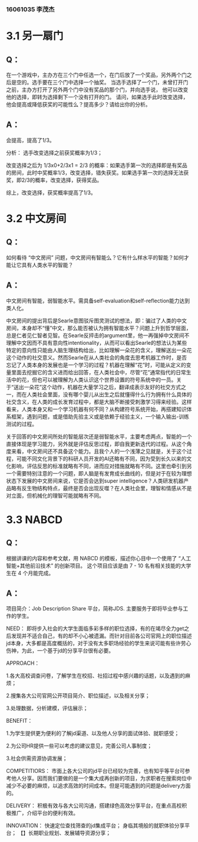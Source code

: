### 16061035 李茂杰
# 3.1 另一扇门
## Q：
在一个游戏中，主办方在三个门中任选一个，在门后放了一个奖品，另外两个门之后是空的。选手要在三个门中选择一个抽奖。 当选手选择了一个门，未曾打开门之前，主办方打开了另外两个门中没有奖品的那个门，并向选手说， 他可以改变他的选择，即转为选择剩下一个没有打开的门。 请问，如果选手此时改变选择， 他会提高或降低获奖的可能性么？提高多少？请给出你的分析。
## A：
会提高，提高了1/3。

分析：
选手改变选择之前获奖概率为1/3；

改变选择之后为 1/3x0+2/3x1 = 2/3 的概率：如果选手第一次的选择即是有奖品的房间，此时中奖概率1/3，改变选择，错失获奖。如果选手第一次的选择无法获奖，即2/3的概率，改变选择，获得奖品。

综上，改变选择，获奖概率提高了1/3。

# 3.2 中文房间
## Q：
如何看待 “中文房间” 问题，中文房间有智能么？它有什么样水平的智能？如何才能让它具有人类水平的智能？
## A：
中文房间有智能，弱智能水平。需具备self-evaluation和self-reflection能力达到类人化。

中文房间的提出背后是Searle意图驳斥图灵测试的想法，即：骗过了人类的中文房间，本身却不“懂”中文，那么能否被认为拥有智能水平？问题上升到哲学层面，总是仁者见仁智者见智。在Searle反抨击的argument里，他一再强掉中文房间不理解中文因而不具有意向性intentionality，从而可以看出Searle的想法认为某些特定的意向性只能由人脑生理结构给出，比如理解一朵花的含义，理解送出一朵花这个动作的社交意义。然而Searle在从人类社会的角度去思考机器工作时，是否忘记了人类本身的发展也是一个学习的过程？机器在理解“花”时，可能从定义的变量里面去挖掘它的含义进而给出回答，在人类社会中，尽管“花”通常指代的日常生活中的花，但也可以被理解为人类认识这个世界设置的符号系统中的一员。关于“送出一朵花”这个动作，机器在大量学习之后，翻译成表示友好的社交方式之一，而在人类社会里面，没有哪个婴儿从出生之后就懂得什么行为拥有什么具体的社交含义，在人类的成长发育过程中，都是大脑不断接受刺激学习得来经验。这样看来，人类本身又和一个学习机器有何不同？从构建符号系统开始，再搭建知识体系框架，遇到问题，或是借助先验主义或是依赖于经验主义，一个输入输出-训练测试的过程。

关于回答的中文房间所处的智能层次还是弱智能水平，主要考虑两点，智能的一个直接体现是学习能力，另外就是评估反思过程，即自我更新迭代的过程。从这个角度来看，中文房间还不具备这个能力。且我个人的一个浅薄之见就是，关于这个过程，可能不同文化背景下的科研人员开发的AI还略有不同，因为受到长久以来的文化影响，评估反思的标准就略有不同，进而应对措施就略有不同。这里也牵引到另一个需要特别注意的一个问题，即人脑是有发育成长曲线的，但是对于在较为理想状态下发展的中文房间来说，它是否会达到super intelligence？人类研发机器产品略有反生物结构特点，最终是否会出现反噬？在人类社会里，理智和情感从不是对立面，但机械化的理智可能就略有不同。

# 3.3 NABCD
## Q：
根据讲课的内容和参考文献，用 NABCD 的模板，描述你心目中一个使用了 “人工智能+其他前沿技术” 的创新项目。 这个项目应该是由 7 - 10 名有相关技能的大学生在 4 个月能完成。 
## A：
项目简介：Job Description Share 平台，简称JDS. 主要服务于即将毕业参与工作的学生。

NEED：
即将步入社会的大学生面临多彩多样的职位选择，有的在竭尽全力get之后发现并不适合自己，有的却不小心被遗漏。而针对目前各公司官网上的职位描述jd本身，大多都是高度概括的，对于没有太多职场经验的学生来说可能有些许劳心伤神，为此，一个基于jd的分享平台很有必要。

APPROACH：

1.各大高校调查问卷，了解学生在校招、社招过程中感兴趣的话题，以及遇到的麻烦；

2.搜集各大公司官网公开项目简介、职位描述，以及相关分享；

3.处理数据，分析建模，评估展示；

BENEFIT：

1.为学生提供更为便利的了解jd渠道、以及他人分享的面试体验、就职感受；

2.为公司HR提供一些可以考虑的建议意见，完善公司人事制度；

3.社会供需资源协调发展；

COMPETITIORS：
市面上各大公司的jd平台已经较为完善，也有知乎等平台可参考他人分享。因而我们要做的是一个集大成再创新的项目，为求职者在搜索岗位中减少不必要的麻烦，以追求高效的时间成本。但是可能遇到的问题是delivery方面的。


DELIVERY：
积极有效与各大公司沟通，搭建绿色高效分享平台，在重点高校积极推广，介绍平台的便利有效。


INNOVATION：
快速定位查找筛查的jd集成平台；
身临其境般的就职体验分享平台；
【】长期职业规划、发展辅导资源分享；

